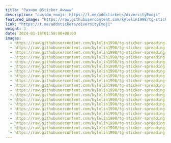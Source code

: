 ```yaml
---
title: "Разное @Sticker_Awwww"
description: "custom_emoji: https://t.me/addstickers/diversityEmoji"
featured_image: "https://raw.githubusercontent.com/kylelin1998/tg-sticker-spreading-worldwide-images/main/img/e557d4b4-34bf-405c-81b2-7ea50a6aed14.jpg"
link: "https://t.me/addstickers/diversityEmoji"
weight: 3
date: 2024-01-16T01:58:00+08:00
images:
  - https://raw.githubusercontent.com/kylelin1998/tg-sticker-spreading-worldwide-images/main/img/e557d4b4-34bf-405c-81b2-7ea50a6aed14.jpg
  - https://raw.githubusercontent.com/kylelin1998/tg-sticker-spreading-worldwide-images/main/img/0868cf62-0f7e-4812-b652-89b113d5e303.jpg
  - https://raw.githubusercontent.com/kylelin1998/tg-sticker-spreading-worldwide-images/main/img/a5b83114-e92f-4a8a-a39a-043ffe9306fe.jpg
  - https://raw.githubusercontent.com/kylelin1998/tg-sticker-spreading-worldwide-images/main/img/fe67cd80-569b-4edf-9143-88d696d07f52.jpg
  - https://raw.githubusercontent.com/kylelin1998/tg-sticker-spreading-worldwide-images/main/img/957df57a-06ba-4d92-9171-d147d731bc0b.jpg
  - https://raw.githubusercontent.com/kylelin1998/tg-sticker-spreading-worldwide-images/main/img/ebb1985d-8a68-4af3-8da5-c59e0d67a278.jpg
  - https://raw.githubusercontent.com/kylelin1998/tg-sticker-spreading-worldwide-images/main/img/b0e860eb-e947-47b3-82ca-3c9d5132592a.jpg
  - https://raw.githubusercontent.com/kylelin1998/tg-sticker-spreading-worldwide-images/main/img/5f637325-468f-4fca-908b-a39de405c8e3.jpg
  - https://raw.githubusercontent.com/kylelin1998/tg-sticker-spreading-worldwide-images/main/img/86b97bbe-4505-4e57-8ffe-59ed73afb2d3.jpg
  - https://raw.githubusercontent.com/kylelin1998/tg-sticker-spreading-worldwide-images/main/img/326ed4c1-dcae-4c1d-830e-d45952d2b20d.jpg
  - https://raw.githubusercontent.com/kylelin1998/tg-sticker-spreading-worldwide-images/main/img/b57c9c7a-6732-4838-810d-59de33474c51.jpg
  - https://raw.githubusercontent.com/kylelin1998/tg-sticker-spreading-worldwide-images/main/img/1a1dea78-ba6d-4d2a-88e9-e059c96d8535.jpg
  - https://raw.githubusercontent.com/kylelin1998/tg-sticker-spreading-worldwide-images/main/img/153c0068-b39b-4d48-ab2e-e15e6755132e.jpg
  - https://raw.githubusercontent.com/kylelin1998/tg-sticker-spreading-worldwide-images/main/img/c68b0f8c-1742-4f96-b0c1-cc33e5b21b59.jpg
  - https://raw.githubusercontent.com/kylelin1998/tg-sticker-spreading-worldwide-images/main/img/b2c8a687-6874-4414-828d-cb5af09bb9ef.jpg
  - https://raw.githubusercontent.com/kylelin1998/tg-sticker-spreading-worldwide-images/main/img/bccb9d52-8d39-4c24-999d-6463c2a884bb.jpg
  - https://raw.githubusercontent.com/kylelin1998/tg-sticker-spreading-worldwide-images/main/img/e19c9b20-2af5-47d9-b1c6-6057876b2308.jpg
  - https://raw.githubusercontent.com/kylelin1998/tg-sticker-spreading-worldwide-images/main/img/22db091f-3eb0-40a3-820d-4ad20e515e99.jpg
  - https://raw.githubusercontent.com/kylelin1998/tg-sticker-spreading-worldwide-images/main/img/32f9f89b-9e10-43de-a9b8-f27cd388d34a.jpg
  - https://raw.githubusercontent.com/kylelin1998/tg-sticker-spreading-worldwide-images/main/img/55249c8d-c8e3-420f-bfce-ffed936bb706.jpg
---
```

